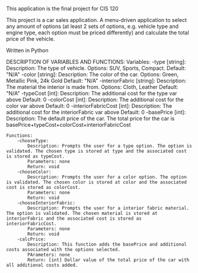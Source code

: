 
This application is the final project for CIS 120

This project is a car sales application. A menu-driven application to select any amount of options (at least 2 sets of options, e.g. vehicle type and engine type, each option must be priced differently) and calculate the total price of the vehicle.

Written in Python

DESCRIPTION OF VARIABLES AND FUNCTIONS:
    Variables:
        -type [string]: 
            Description: The type of vehicle. 
            Options: SUV, Sports, Compact. 
            Default: "N/A"
        -color [string]: 
            Description: The color of the car. 
            Options: Green, Metallic Pink, 24k Gold
            Default: "N/A"
        -interiorFabric [string]: 
            Description: The material the interior is made from. 
            Options: Cloth, Leather
            Default: "N/A"
        -typeCost [int]: 
            Description: The additional cost for the type var above
            Default: 0
        -colorCost [int]: 
            Description: The additional cost for the color var above
            Default: 0
        -interiorFabricCost [int]: 
            Description: The additional cost for the interiorFabric var above
            Default: 0
        -basePrice [int]: 
            Description: The default price of the car. The total price for the car is basePrice+typeCost+colorCost+interiorFabricCost
        
    Functions:
        -chooseType:
            Description: Prompts the user for a type option. The option is validated. The chosen type is stored at type and the associated cost is stored as typeCost.
            Parameters: none
            Return: void
        -chooseColor:
            Description: Prompts the user for a color option. The option is validated. The chosen color is stored at color and the associated cost is stored as colorCost.
            Parameters: none
            Return: void
        -chooseInteriorFabric:
            Description: Prompts the user for a interior fabric material. The option is validated. The chosen material is stored at interiorFabric and the associated cost is stored as interiorFabricCost.
            Parameters: none
            Return: void
        -calcPrice:
            Description: This function adds the basePrice and additional costs associated with the options selected.
            PArameters: none
            Return: [int] Dollar value of the total price of the car with all additional costs added.
